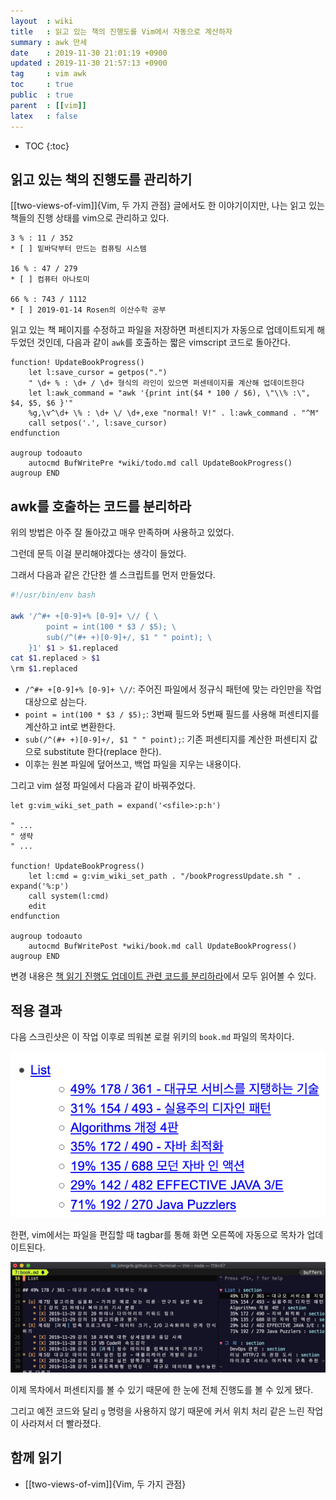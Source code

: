 ```yaml
---
layout  : wiki
title   : 읽고 있는 책의 진행도를 Vim에서 자동으로 계산하자
summary : awk 만세
date    : 2019-11-30 21:01:19 +0900
updated : 2019-11-30 21:57:13 +0900
tag     : vim awk
toc     : true
public  : true
parent  : [[vim]]
latex   : false
---
```

* TOC
{:toc}

## 읽고 있는 책의 진행도를 관리하기

[[two-views-of-vim]]{Vim, 두 가지 관점} 글에서도 한 이야기이지만,
나는 읽고 있는 책들의 진행 상태를 vim으로 관리하고 있다.

```
3 % : 11 / 352
* [ ] 밑바닥부터 만드는 컴퓨팅 시스템

16 % : 47 / 279
* [ ] 컴퓨터 아나토미

66 % : 743 / 1112
* [ ] 2019-01-14 Rosen의 이산수학 공부
```

읽고 있는 책 페이지를 수정하고 파일을 저장하면 퍼센티지가 자동으로 업데이트되게 해 두었던 것인데,
다음과 같이 `awk`를 호출하는 짧은 vimscript 코드로 돌아간다.

```viml
function! UpdateBookProgress()
    let l:save_cursor = getpos(".")
    " \d+ % : \d+ / \d+ 형식의 라인이 있으면 퍼센테이지를 계산해 업데이트한다
    let l:awk_command = "awk '{print int($4 * 100 / $6), \"\\% :\", $4, $5, $6 }'"
    %g,\v^\d+ \% : \d+ \/ \d+,exe "normal! V!" . l:awk_command . "^M"
    call setpos('.', l:save_cursor)
endfunction

augroup todoauto
    autocmd BufWritePre *wiki/todo.md call UpdateBookProgress()
augroup END
```

## awk를 호출하는 코드를 분리하라

위의 방법은 아주 잘 돌아갔고 매우 만족하며 사용하고 있었다.

그런데 문득 이걸 분리해야겠다는 생각이 들었다.

그래서 다음과 같은 간단한 셸 스크립트를 먼저 만들었다.

```sh
#!/usr/bin/env bash

awk '/^#+ +[0-9]+% [0-9]+ \// { \
        point = int(100 * $3 / $5); \
        sub(/^(#+ +)[0-9]+/, $1 " " point); \
    }1' $1 > $1.replaced
cat $1.replaced > $1
\rm $1.replaced
```

* `/^#+ +[0-9]+% [0-9]+ \//`: 주어진 파일에서 정규식 패턴에 맞는 라인만을 작업 대상으로 삼는다.
* `point = int(100 * $3 / $5);`: 3번째 필드와 5번째 필드를 사용해 퍼센티지를 계산하고 int로 변환한다.
* `sub(/^(#+ +)[0-9]+/, $1 " " point);`: 기존 퍼센티지를 계산한 퍼센티지 값으로 substitute 한다(replace 한다).
* 이후는 원본 파일에 덮어쓰고, 백업 파일을 지우는 내용이다.

그리고 vim 설정 파일에서 다음과 같이 바꿔주었다.

```viml
let g:vim_wiki_set_path = expand('<sfile>:p:h')

" ...
" 생략
" ...

function! UpdateBookProgress()
    let l:cmd = g:vim_wiki_set_path . "/bookProgressUpdate.sh " . expand('%:p')
    call system(l:cmd)
    edit
endfunction

augroup todoauto
    autocmd BufWritePost *wiki/book.md call UpdateBookProgress()
augroup END
```

변경 내용은 [책 읽기 진행도 업데이트 관련 코드를 분리하라](https://github.com/johngrib/dotfiles/commit/85a9b72afd12988c22aae4c3f36a459a2c25a328 )에서 모두 읽어볼 수 있다.

## 적용 결과

다음 스크린샷은 이 작업 이후로 띄워본 로컬 위키의 `book.md` 파일의 목차이다.

![in web]( /resource/wiki/vim-update-book-progress/69900511-aff17000-13b7-11ea-9990-38831cf016d0.png )

한편, vim에서는 파일을 편집할 때 tagbar를 통해 화면 오른쪽에 자동으로 목차가 업데이트된다.

![in vim]( /resource/wiki/vim-update-book-progress/69900879-52135700-13bc-11ea-91bf-291a8710354e.png )

이제 목차에서 퍼센티지를 볼 수 있기 때문에 한 눈에 전체 진행도를 볼 수 있게 됐다.

그리고 예전 코드와 달리 `g` 명령을 사용하지 않기 때문에 커서 위치 처리 같은 느린 작업이 사라져서 더 빨라졌다.

## 함께 읽기

* [[two-views-of-vim]]{Vim, 두 가지 관점}


